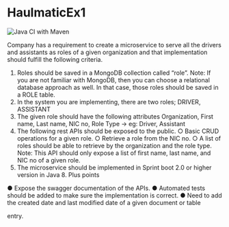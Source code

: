 # HaulmaticEx1
![Java CI with Maven](https://github.com/kalana-code/HaulmaticEx1/workflows/Java%20CI%20with%20Maven/badge.svg)

Company has a requirement to create a microservice to serve all the drivers and assistants as roles of a given organization and that implementation should fulfill the following criteria.
1. Roles should be saved in a MongoDB collection called “role”.
Note: If you are not familiar with MongoDB, then you can choose a relational database approach as well. In that case, those roles should be saved in a ROLE table.
2. In the system you are implementing, there are two roles; DRIVER, ASSISTANT
3. The given role should have the following attributes Organization,
First name,
Last name,
NIC no,
Role Type → eg: Driver, Assistant
4. The following rest APIs should be exposed to the public.
  ○ Basic CRUD operations for a given role.
  ○ Retrieve a role from the NIC no.
  ○ A list of roles should be able to retrieve by the organization and the role type.
Note: This API should only expose a list of first name, last name, and NIC no of a given role.
5. The microservice should be implemented in Sprint boot 2.0 or higher version in Java 8.
Plus points

  ● Expose the swagger documentation of the APIs.
  ● Automated tests should be added to make sure the implementation is correct.
  ● Need to add the created date and last modified date of a given document or table

entry.
